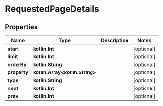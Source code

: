 
# RequestedPageDetails

## Properties
Name | Type | Description | Notes
------------ | ------------- | ------------- | -------------
**start** | **kotlin.Int** |  |  [optional]
**limit** | **kotlin.Int** |  |  [optional]
**orderBy** | **kotlin.String** |  |  [optional]
**property** | **kotlin.Array&lt;kotlin.String&gt;** |  |  [optional]
**type** | **kotlin.String** |  |  [optional]
**next** | **kotlin.Int** |  |  [optional]
**prev** | **kotlin.Int** |  |  [optional]



